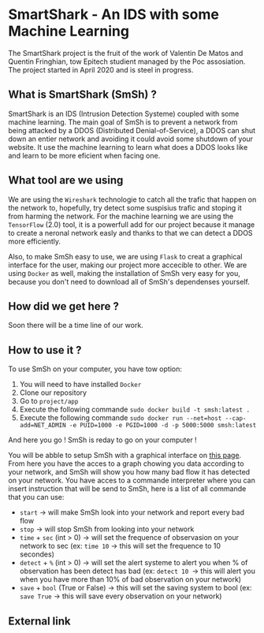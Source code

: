 # SmartShark - An IDS with some Machine Learning

The SmartShark project is the fruit of the work of Valentin De Matos and Quentin Fringhian, tow Epitech studient managed by the Poc assosiation. The project started in April 2020 and is steel in progress.

## What is SmartShark (SmSh) ?

SmartShark is an IDS (Intrusion Detection Systeme) coupled with some machine learning. The main goal of SmSh is to prevent a network from being attacked by a DDOS (Distributed Denial-of-Service), a DDOS can shut down an entier network and avoiding it could avoid some shutdown of your website. It use the machine learning to learn what does a DDOS looks like and learn to be more eficient when facing one.

## What tool are we using

We are using the `Wireshark` technologie to catch all the trafic that happen on the network to, hopefully, try detect some suspisius trafic and stoping it from harming the network. For the machine learning we are using the `TensorFlow` (2.0) tool, it is a powerfull add for our project because it manage to create a neronal network easly and thanks to that we can detect a DDOS more efficiently.

Also, to make SmSh easy to use, we are using `Flask` to creat a graphical interface for the user, making our project more accecible to other. We are using `Docker` as well, making the installation of SmSh very easy for you, because you don't need to download all of SmSh's dependenses yourself.

## How did we get here ?

Soon there will be a time line of our work.

## How to use it ?

To use SmSh on your computer, you have tow option:

1) You will need to have installed `Docker`
2) Clone our repository
3) Go to `project/app`
4) Execute the following commande `sudo docker build -t smsh:latest .`
5) Execute the following commande `sudo docker run --net=host --cap-add=NET_ADMIN -e PUID=1000 -e PGID=1000 -d -p 5000:5000 smsh:latest`

And here you go ! SmSh is reday to go on your computer !

You will be abble to setup SmSh with a graphical interface on [this page](http://localhost:5000/). From here you have the acces to a graph chowing you data according to your network, and SmSh will show you how many bad flow it has detected on your network. You have acces to a commande interpreter where you can insert instruction that will be send to SmSh, here is a list of all commande that you can use:
- `start` -> will make SmSh look into your network and report every bad flow
- `stop` -> will stop SmSh from looking into your network
- `time` + `sec` (int > 0) -> will set the frequence of observasion on your network to sec (ex: `time 10` -> this will set the frequence to 10 secondes)
- `detect` + `%` (int > 0) -> will set the alert systeme to alert you when % of observation has been detect has bad (ex: `detect 10 `-> this will alert you when you have more than 10% of bad observation on your network)
- `save` + `bool` (True or False) -> this will set the saving system to bool (ex: `save True` -> this will save every observation on your network)


## External link

